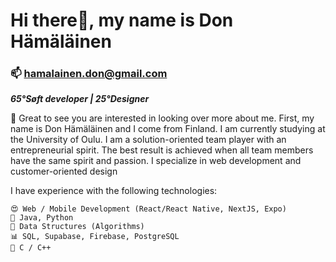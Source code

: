 # Hi there👋, my name is Don Hämäläinen
### 📫 hamalainen.don@gmail.com
***65°Søft developer | 25°Designer***

🥳 Great to see you are interested in looking over more about me. First, my name is Don Hämäläinen and I come from Finland. I am currently studying at the University of Oulu. I am a solution-oriented team player with an entrepreneurial spirit. The best result is achieved when all team members have the same spirit and passion. I specialize in web development and customer-oriented design

I have experience with the following technologies:

```
😍 Web / Mobile Development (React/React Native, NextJS, Expo)
🌱 Java, Python
🤔 Data Structures (Algorithms)
📊 SQL, Supabase, Firebase, PostgreSQL
🤖 C / C++
```


